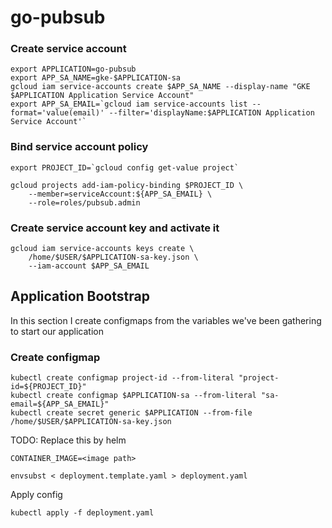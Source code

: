 # go-pubsub

### Create service account

```shell
export APPLICATION=go-pubsub
export APP_SA_NAME=gke-$APPLICATION-sa
gcloud iam service-accounts create $APP_SA_NAME --display-name "GKE $APPLICATION Application Service Account"
export APP_SA_EMAIL=`gcloud iam service-accounts list --format='value(email)' --filter='displayName:$APPLICATION Application Service Account'`
```

### Bind service account policy

```shell
export PROJECT_ID=`gcloud config get-value project`

gcloud projects add-iam-policy-binding $PROJECT_ID \
    --member=serviceAccount:${APP_SA_EMAIL} \
    --role=roles/pubsub.admin
```

### Create service account key and activate it

```shell
gcloud iam service-accounts keys create \
    /home/$USER/$APPLICATION-sa-key.json \
    --iam-account $APP_SA_EMAIL
```

## Application Bootstrap

In this section I create configmaps from the variables we've been gathering to start our application

### Create configmap

```shell
kubectl create configmap project-id --from-literal "project-id=${PROJECT_ID}"
kubectl create configmap $APPLICATION-sa --from-literal "sa-email=${APP_SA_EMAIL}"
kubectl create secret generic $APPLICATION --from-file /home/$USER/$APPLICATION-sa-key.json
```

TODO: Replace this by helm

```shell
CONTAINER_IMAGE=<image path>
```

```shell
envsubst < deployment.template.yaml > deployment.yaml
```

Apply config

```shell
kubectl apply -f deployment.yaml
```